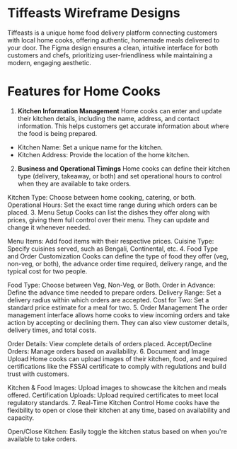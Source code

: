 # Tiffeasts Wireframe Designs
Tiffeasts is a unique home food delivery platform connecting customers with local home cooks, offering authentic, homemade meals delivered to your door. The Figma design ensures a clean, intuitive interface for both customers and chefs, prioritizing user-friendliness while maintaining a modern, engaging aesthetic.

  # Features for Home Cooks
  1. **Kitchen Information Management**
  Home cooks can enter and update their kitchen details, including the name, address, and contact information. This helps customers get accurate information about where the food is being     prepared.
  
  - Kitchen Name: Set a unique name for the kitchen.
  - Kitchen Address: Provide the location of the home kitchen.
  
  2. **Business and Operational Timings**
  Home cooks can define their kitchen type (delivery, takeaway, or both) and set operational hours to control when they are available to take orders.
  
  Kitchen Type: Choose between home cooking, catering, or both.
  Operational Hours: Set the exact time range during which orders can be placed.
  3. Menu Setup
  Cooks can list the dishes they offer along with prices, giving them full control over their menu. They can update and change it whenever needed.
  
  Menu Items: Add food items with their respective prices.
  Cuisine Type: Specify cuisines served, such as Bengali, Continental, etc.
  4. Food Type and Order Customization
  Cooks can define the type of food they offer (veg, non-veg, or both), the advance order time required, delivery range, and the typical cost for two people.
  
  Food Type: Choose between Veg, Non-Veg, or Both.
  Order in Advance: Define the advance time needed to prepare orders.
  Delivery Range: Set a delivery radius within which orders are accepted.
  Cost for Two: Set a standard price estimate for a meal for two.
  5. Order Management
  The order management interface allows home cooks to view incoming orders and take action by accepting or declining them. They can also view customer details, delivery times, and total costs.
  
  Order Details: View complete details of orders placed.
  Accept/Decline Orders: Manage orders based on availability.
  6. Document and Image Upload
  Home cooks can upload images of their kitchen, food, and required certifications like the FSSAI certificate to comply with regulations and build trust with customers.
  
  Kitchen & Food Images: Upload images to showcase the kitchen and meals offered.
  Certification Uploads: Upload required certificates to meet local regulatory standards.
  7. Real-Time Kitchen Control
  Home cooks have the flexibility to open or close their kitchen at any time, based on availability and capacity.

Open/Close Kitchen: Easily toggle the kitchen status based on when you're available to take orders.
